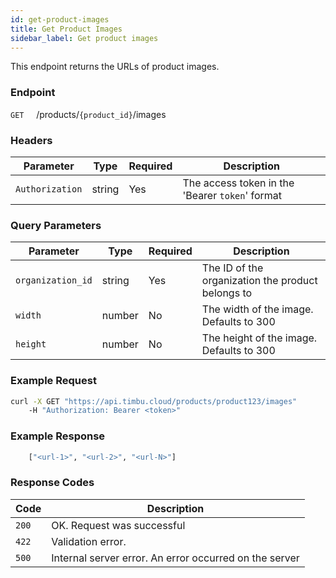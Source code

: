 ```yaml
---
id: get-product-images
title: Get Product Images
sidebar_label: Get product images
---
```


This endpoint returns the URLs of product images.

### Endpoint

`GET` &nbsp; &nbsp; /products/`{product_id}`/images

### Headers

| Parameter       | Type   | Required | Description                                     |
| --------------- | ------ | -------- | ----------------------------------------------- |
| `Authorization` | string | Yes      | The access token in the 'Bearer `token`' format |

### Query Parameters

| Parameter         | Type   | Required | Description                                       |
| ----------------- | ------ | -------- | ------------------------------------------------- |
| `organization_id` | string | Yes      | The ID of the organization the product belongs to |
| `width`           | number | No       | The width of the image. Defaults to 300           |
| `height`          | number | No       | The height of the image. Defaults to 300          |

### Example Request

```bash
curl -X GET "https://api.timbu.cloud/products/product123/images"
    -H "Authorization: Bearer <token>"
```

### Example Response

```bash
    ["<url-1>", "<url-2>", "<url-N>"]

```

### Response Codes

| Code  | Description                                            |
| ----- | ------------------------------------------------------ |
| `200` | OK. Request was successful                             |
| `422` | Validation error.                                      |
| `500` | Internal server error. An error occurred on the server |
